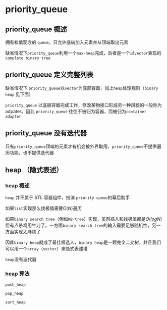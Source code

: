 # priority_queue

## priority_queue 概述

拥有权值观念的 `queue`，只允许底端加入元素并从顶端取出元素

缺省情况下`priority_queue`利用一个`max-heap`完成，后者是一个以`vector`表现的`complete binary tree`

## priority_queue 定义完整列表

缺省情况下 `priority_queue`以`vector`为底部容器，加上`heap`处理规则（`binary heap` 见下面）

`priority_queue` 以底层容器完成工作，修改某物接口形成另一种风貌的一般称为 adpater。因此 `priority_queue` 往往不被归为容器，而被归为`container  adapter`

## priority_queue 没有迭代器

只有`priority_queue`顶端的元素才有机会被外界取用，`priority_queue`不提供遍历功能，也不提供迭代器



## heap （隐式表述）

### heap 概述

`heap` 并不属于 STL 容器组件，扮演 `priority queue`的幕后助手

如果`list`实现那么找极值需要$O(N)$遍历

如果`binary search tree`（例如`RB-tree`）实现，虽然插入和找极值都是$O(logN)$但有点杀鸡用牛刀了。一方面`binary search tree`的输入需要足够随机性，另一方面实现太麻烦了

因此`binary heap`就成了最佳候选人，`binary heap`是一颗完全二叉树，并且我们可以用一个`array`（`vector`）来隐式表述堆

`heap`没有迭代器



### heap 算法

`push_heap`



`pop_heap`



`sort_heap`





